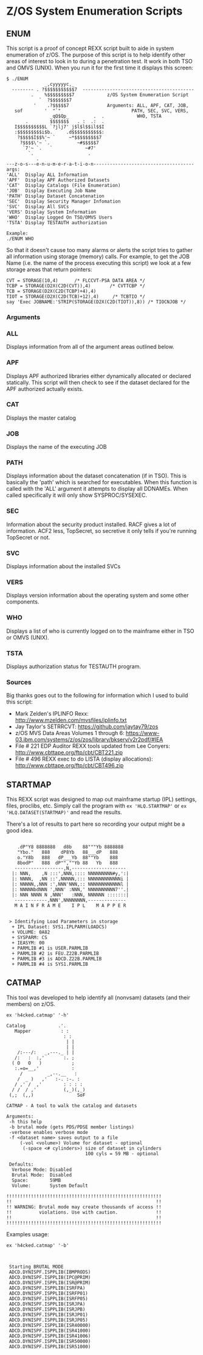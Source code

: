 # Z/OS System Enumeration Scripts

## ENUM

This script is a proof of concept REXX script built to aide in system enumeration of z/OS. The purpose of this script is to help identify other areas of interest to look in to during a penetration test. It work in both TSO and OMVS (UNIX). When you run it for the first time it displays this screen:

```
$ ./ENUM
              _,cyyyyyc,_
  -------- . ?$$$$$$$$$$$7  -----------------------------------------
         .    %$$$$$$$$$7            z/OS System Enumeration Script
            `  ?$$$$$$$7
          '    .?$$$$$7              Arguments: ALL, APF, CAT, JOB,
   sof        '  "`"                          PATH, SEC, SVC, VERS,
                _qQ$Qp_         .  .            WHO, TSTA
       .        $$$$$$$   . :  .:  .
   I$$$$$$$$$$L `?jlj7' j$l$l$$il$$I
   :$$$$$$$$$i$b.     .d$$$$$$$$$$$:
    ?$$$$$I$$%'~ `     ~*$$$$$$$$$7
     ?$$$$\'~ `.          ~#$$$$$7
      `7'~ `.   `            ~#7'
        `.                    .
           .
---z-o-s---e-n-u-m-e-r-a-t-i-o-n-------------------------------------
args:
'ALL'  Display ALL Information
'APF'  Display APF Authorized Datasets
'CAT'  Display Catalogs (File Enumeration)
'JOB'  Display Executing Job Name
'PATH' Display Dataset Concatenation
'SEC'  Display Security Manager Infomation
'SVC'  Display All SVCs
'VERS' Display System Information
'WHO'  Display Logged On TSO/OMVS Users
'TSTA' Display TESTAUTH authorization

Example:
./ENUM WHO
```

So that it doesn't cause too many alarms or alerts the script tries to gather all information using storage (memory) calls. For example, to get the JOB Name (i.e. the name of the process executing this script) we look at a few storage areas that return pointers:

```REXX
CVT = STORAGE(10,4)      /* FLCCVT-PSA DATA AREA */
TCBP = STORAGE(D2X(C2D(CVT)),4)       /* CVTTCBP */
TCB = STORAGE(D2X(C2D(TCBP)+4),4)
TIOT = STORAGE(D2X(C2D(TCB)+12),4)     /* TCBTIO */
say 'Exec JOBNAME:'STRIP(STORAGE(D2X(C2D(TIOT)),8)) /* TIOCNJOB */
```

### Arguments

### ALL

Displays information from all of the argument areas outlined below.

### APF

Displays APF authorized libraries either dynamically allocated or declared statically. This script will then check to see if the dataset declared for the APF authorized actually exists.

### CAT

Displays the master catalog

### JOB

Displays the name of the executing JOB

### PATH

Displays information about the dataset concatenation (if in TSO). This is basically the 'path' which is searched for executables. When this function is called with the 'ALL' argument it attempts to display all DDNAMEs. When called specifically it will only show SYSPROC/SYSEXEC.

### SEC

Information about the security product installed. RACF gives a lot of information. ACF2 less, TopSecret, so secretive it only tells if you're running TopSecret or not.

### SVC

Displays information about the installed SVCs

### VERS

Displays version information about the operating system and some other components.

### WHO

Displays a list of who is currently logged on to the mainframe either in TSO or OMVS (UNIX).

### TSTA

Displays authorization status for TESTAUTH program.

### Sources

Big thanks goes out to the following for information which I used to build this script:

* Mark Zelden's IPLINFO Rexx: http://www.mzelden.com/mvsfiles/iplinfo.txt
* Jay Taylor's SETRRCVT: https://github.com/jaytay79/zos
* z/OS MVS Data Areas Volumes 1 through 6: https://www-03.ibm.com/systems/z/os/zos/library/bkserv/v2r2pdf/#IEA
* File # 221 EDP Auditor REXX tools updated from Lee Conyers: http://www.cbttape.org/ftp/cbt/CBT221.zip
* File # 496 REXX exec to do LISTA (display allocations): http://www.cbttape.org/ftp/cbt/CBT496.zip

## STARTMAP

This REXX script was designed to map out mainframe startup (IPL) settings, files, proclibs, etc. Simply call the 
program with `ex 'HLQ.STARTMAP'` or `ex 'HLQ.DATASET(STARTMAP)'` and read the results. 

There's a lot of results to part here so recording your output might be a good idea. 

```
  
    .dP"Y8 8888888   d8b    88"""Yb 8888888
    "Ybo."   888    dP8Yb   88___dP   888
    o."Y8b   888   dP___Yb  88""Yb    888
    8bodP"   888  dP"",""Yb 88   Yb   888
   ------------------,N,--------------------
  |: NNN,    ,N :::',NNN,:::: NNNNNNNNN#y,':|
  |: NNNN,  ,NN ::',NNNNN,::: NNNNNNNNNNNNi |
  |: NNNNN,,NNN :',NNN'NNN,:: NNNNNNNNNNNNl |
  |: NNNNNbdNNN ',NNN' :NNN,' NNNNNNNNNN7''.|
  |: NNN NNNN N ,NNN'   :NNN, NNNNNN :::::::|
   ------------,NNN',NNNNNNNN,--------------
   M A I N F R A M E    I P L    M A P P E R
  
  
 > Identifying Load Parameters in storage
  + IPL Dataset: SYS1.IPLPARM(LOADCS)
  + VOLUME: 0A82
  + SYSPARM: CS
  + IEASYM: 00
  + PARMLIB #1 is USER.PARMLIB
  + PARMLIB #2 is FEU.Z22B.PARMLIB
  + PARMLIB #3 is ADCD.Z22B.PARMLIB
  + PARMLIB #4 is SYS1.PARMLIB
```

## CATMAP

This tool was developed to help identify all (nonvsam) datasets (and their members) on z/OS. 


```
ex 'h4cked.catmap' '-h'

Catalog            .'.
   Mapper           : :
                     : :
                      | |
                      | |
    /:---/:   _,---._ | |
   /:   :  :,'       :. ;
  ( O   O   )           ;
   :.=o=__,'            :
     /         _,--.__   :
    /  _ )   ,'   :-. :-. :
   / ,' /  ,'        : : : :
  / /  / ,'          (,_)(,_)
 (,;  (,,)                SoF

CATMAP - A tool to walk the catalog and datasets

Arguments:
 -h this help
 -b brutal mode (gets PDS/PDSE member listings)
 -verbose enables verbose mode
 -f <dataset name> saves output to a file
     (-vol <volume>) Volume for dataset - optional
      (-space <# cylinders>) size of dataset in cylinders
                             100 cyls = 59 MB - optional
 
 Defaults:
  Verbose Mode: Disabled
  Brutal Mode:  Disabled
  Space:        59MB
  Volume:       System Default
 
!!!!!!!!!!!!!!!!!!!!!!!!!!!!!!!!!!!!!!!!!!!!!!!!!!!!!!!!!
!!                                                     !!
!! WARNING: Brutal mode may create thousands of access !!
!!          violations. Use with caution.              !!
!!                                                     !!
!!!!!!!!!!!!!!!!!!!!!!!!!!!!!!!!!!!!!!!!!!!!!!!!!!!!!!!!!
```

Examples usage:

```
ex 'h4cked.catmap' '-b'
  
  
  
 Starting BRUTAL MODE
 ADCD.DYNISPF.ISPPLIB(IBMPRODS)
 ADCD.DYNISPF.ISPPLIB(IPC@PRIM)
 ADCD.DYNISPF.ISPPLIB(ISR@PRIM)
 ADCD.DYNISPF.ISPPLIB(ISRFPA)
 ADCD.DYNISPF.ISPPLIB(ISRFP01)
 ADCD.DYNISPF.ISPPLIB(ISRFP05)
 ADCD.DYNISPF.ISPPLIB(ISRJPA)
 ADCD.DYNISPF.ISPPLIB(ISRJPB)
 ADCD.DYNISPF.ISPPLIB(ISRJP01)
 ADCD.DYNISPF.ISPPLIB(ISRJP05)
 ADCD.DYNISPF.ISPPLIB(ISR40000)
 ADCD.DYNISPF.ISPPLIB(ISR41000)
 ADCD.DYNISPF.ISPPLIB(ISR41006)
 ADCD.DYNISPF.ISPPLIB(ISR50000)
 ADCD.DYNISPF.ISPPLIB(ISR51000)
```
